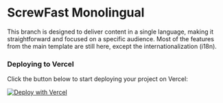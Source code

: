 # ScrewFast Monolingual

This branch is designed to deliver content in a single language, making it straightforward and focused on a specific audience. Most of the features from the main template are still here, except the internationalization (i18n).

### Deploying to Vercel

Click the button below to start deploying your project on Vercel:  

[![Deploy with Vercel](https://vercel.com/button)](https://vercel.com/new/clone?repository-url=https%3A%2F%2Fgithub.com%2Fmearashadowfax%2FScrewFast%2Ftree%2Fmonolingual-site)

